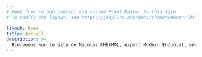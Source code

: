```yaml
---
# Feel free to add content and custom Front Matter to this file.
# To modify the layout, see https://jekyllrb.com/docs/themes/#overriding-theme-defaults

layout: home
title: Accueil
description: >-
  Bienvenue sur le site de Nicolas CHEYMOL, expert Modern Endpoint, sécurité et cloud. Découvrez des articles, guides et ressources sur Intune, Windows 365, PowerShell et la gestion des environnements Microsoft.
---
```

